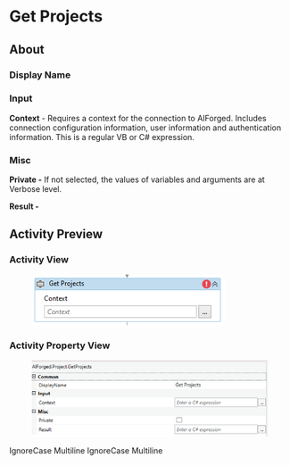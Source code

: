 # Get Projects

## About

### Display Name

### Input

**Context** - Requires a context for the connection to AIForged. Includes connection configuration information, user information and authentication information. This is a regular VB or C# expression.

### Misc

**Private -** If not selected, the values of variables and arguments are at Verbose level.

**Result -**

## Activity Preview

### Activity View

<figure><img src="../../../assets/image%20%2820%29%20%286%29.png" alt=""><figcaption></figcaption></figure>

### Activity Property View

<figure><img src="../../../assets/image%20%2834%29%20%281%29%20%281%29%20%281%29%20%281%29.png" alt=""><figcaption></figcaption></figure>

 IgnoreCase Multiline IgnoreCase Multiline
